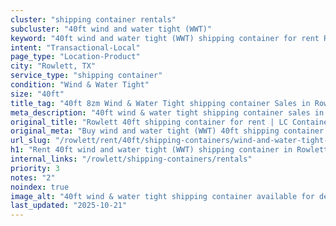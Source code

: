 ```yaml
---
cluster: "shipping container rentals"
subcluster: "40ft wind and water tight (WWT)"
keyword: "40ft wind and water tight (WWT) shipping container for rent Rowlett, TX"
intent: "Transactional-Local"
page_type: "Location-Product"
city: "Rowlett, TX"
service_type: "shipping container"
condition: "Wind & Water Tight"
size: "40ft"
title_tag: "40ft 8zm Wind & Water Tight shipping container Sales in Rowlett | LC Container"
meta_description: "40ft wind & water tight shipping container sales in Rowlett. Fast delivery, competitive pricing. Serving shipping containers area. Quote ID: 23B. Call (214) 524-4168 for your free quote today."
original_title: "Rowlett 40ft shipping container for rent | LC Container"
original_meta: "Buy wind and water tight (WWT) 40ft shipping container rent with local delivery in Rowlett, TX. LC Container — local Since 2003. Request a fast quote today."
url_slug: "/rowlett/rent/40ft/shipping-containers/wind-and-water-tight-wwt"
h1: "Rent 40ft wind and water tight (WWT) shipping container in Rowlett"
internal_links: "/rowlett/shipping-containers/rentals"
priority: 3
notes: "2"
noindex: true
image_alt: "40ft wind & water tight shipping container available for delivery in Rowlett"
last_updated: "2025-10-21"
---
```


<!-- TODO: Add unique city/inventory copy, images, and internal links here. -->
